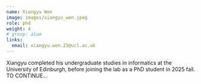 ```yaml
---
name: Xiangyu Wen
image: images/xiangyu_wen.jpeg
role: phd
weight: 4
# group: alum
links:
  email: xiangyu.wen.25@ucl.ac.uk
---
```


Xiangyu completed his undergraduate studies in informatics at the University of Edinburgh, before joining the lab as a PhD student in 2025 fall. TO CONTINUE...
